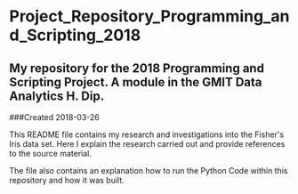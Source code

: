 # Project_Repository_Programming_and_Scripting_2018
## My repository for the 2018 Programming and Scripting Project. A module in the GMIT Data Analytics H. Dip. 

###Created 2018-03-26

This README file contains my research and investigations into the Fisher's Iris data set. Here I explain the research carried out and provide references to the source material. 

The file also contains an explanation how to run the Python Code within this repository and how it was built. 

